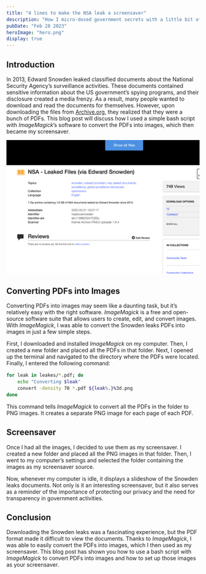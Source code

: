 ```yaml
---
title: "4 lines to make the NSA leak a screensaver"
description: "How I micro-dosed government secrets with a little bit of shell programming"
pubDate: "Feb 28 2023"
heroImage: "hero.png"
display: true
---
```


## Introduction

In 2013, Edward Snowden leaked classified documents about the National Security Agency’s surveillance activities. These documents contained sensitive information about the US government’s spying programs, and their disclosure created a media frenzy. As a result, many people wanted to download and read the documents for themselves. However, upon downloading the files from [Archive.org](https://archive.org/details/nsadocssnowden), they realized that they were a bunch of PDFs. This blog post will discuss how I used a simple bash script with *ImageMagick*’s software to convert the PDFs into images, which then became my screensaver.

![A screenshot of the leaked NSA files on Archive.org](../../blog/four-lines-nsa/download.png)

## Converting PDFs into Images

Converting PDFs into images may seem like a daunting task, but it’s relatively easy with the right software. *ImageMagick* is a free and open-source software suite that allows users to create, edit, and convert images. With *ImageMagick*, I was able to convert the Snowden leaks PDFs into images in just a few simple steps.

First, I downloaded and installed *ImageMagick* on my computer. Then, I created a new folder and placed all the PDFs in that folder. Next, I opened up the terminal and navigated to the directory where the PDFs were located. Finally, I entered the following command:

```bash
for leak in leakes/*.pdf; do
	echo "Converting $leak"
	convert -density 70 *.pdf ${leak%.}%3d.png
done
```

This command tells *ImageMagick* to convert all the PDFs in the folder to PNG images. It creates a separate PNG image for each page of each PDF.

## Screensaver

Once I had all the images, I decided to use them as my screensaver. I created a new folder and placed all the PNG images in that folder. Then, I went to my computer’s settings and selected the folder containing the images as my screensaver source.

Now, whenever my computer is idle, it displays a slideshow of the Snowden leaks documents. Not only is it an interesting screensaver, but it also serves as a reminder of the importance of protecting our privacy and the need for transparency in government activities.

## Conclusion

Downloading the Snowden leaks was a fascinating experience, but the PDF format made it difficult to view the documents. Thanks to *ImageMagick*, I was able to easily convert the PDFs into images, which I then used as my screensaver. This blog post has shown you how to use a bash script with *ImageMagick* to convert PDFs into images and how to set up those images as your screensaver.
